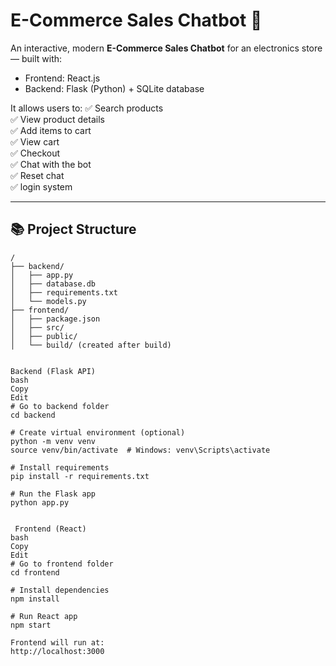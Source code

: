# E-Commerce Sales Chatbot 🚀

An interactive, modern **E-Commerce Sales Chatbot** for an electronics store — built with:
- Frontend: React.js
- Backend: Flask (Python) + SQLite database

It allows users to:
✅ Search products  
✅ View product details  
✅ Add items to cart  
✅ View cart  
✅ Checkout  
✅ Chat with the bot  
✅ Reset chat  
✅ login system  

---

## 📚 Project Structure

```plaintext
/
├── backend/
│   ├── app.py
│   ├── database.db
│   ├── requirements.txt
│   └── models.py
├── frontend/
│   ├── package.json
│   ├── src/
│   ├── public/
│   └── build/ (created after build)


Backend (Flask API)
bash
Copy
Edit
# Go to backend folder
cd backend

# Create virtual environment (optional)
python -m venv venv
source venv/bin/activate  # Windows: venv\Scripts\activate

# Install requirements
pip install -r requirements.txt

# Run the Flask app
python app.py


 Frontend (React)
bash
Copy
Edit
# Go to frontend folder
cd frontend

# Install dependencies
npm install

# Run React app
npm start

Frontend will run at:
http://localhost:3000


